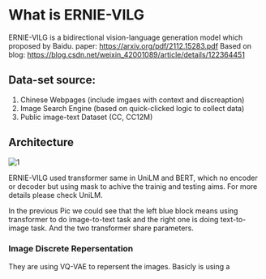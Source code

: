 # What is ERNIE-VILG

ERNIE-VILG is a bidirectional vision-language generation model which proposed by Baidu.
paper: https://arxiv.org/pdf/2112.15283.pdf
Based on blog: https://blog.csdn.net/weixin_42001089/article/details/122364451

## Data-set source:

1. Chinese Webpages (include imgaes with context and discreaption)
2. Image Search Engine (based on quick-clicked logic to collect data)
3. Public image-text Dataset (CC, CC12M)

## Architecture

![1](https://user-images.githubusercontent.com/43735308/156098582-7ebad1f8-6cee-44f8-8871-ce7a515a22ea.PNG)

ERNIE-VILG used transformer same in UniLM and BERT, which no encoder or decoder but using mask to achive the trainig and testing aims. For more details please check UniLM.

In the previous Pic we could see that the left blue block means using transformer to do image-to-text task and the right one is doing text-to-image task. And the two transformer share parameters.

### Image Discrete Repersentation

They are using VQ-VAE to repersent the images. Basicly is using a 





